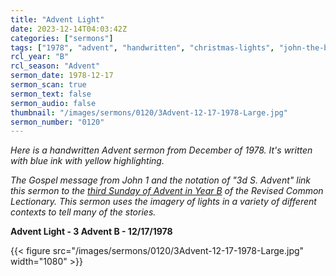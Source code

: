 ```yaml
---
title: "Advent Light"
date: 2023-12-14T04:03:42Z
categories: ["sermons"]
tags: ["1978", "advent", "handwritten", "christmas-lights", "john-the-baptist", "light"]
rcl_year: "B"
rcl_season: "Advent"
sermon_date: 1978-12-17
sermon_scan: true
sermon_text: false
sermon_audio: false
thumbnail: "/images/sermons/0120/3Advent-12-17-1978-Large.jpg"
sermon_number: "0120"
---
```


_Here is a handwritten Advent sermon from December of 1978. It's written with blue ink with yellow highlighting._

<!--more-->

_The Gospel message from John 1 and the notation of "3d S. Advent" link this sermon to the [third Sunday of Advent in Year B](https://lectionary.library.vanderbilt.edu/texts.php?id=50) of the Revised Common Lectionary. This sermon uses the imagery of lights in a variety of different contexts to tell many of the stories._

**Advent Light - 3 Advent B - 12/17/1978**

{{< figure src="/images/sermons/0120/3Advent-12-17-1978-Large.jpg" width="1080" >}}

